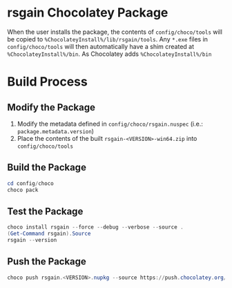 # rsgain Chocolatey Package
When the user installs the package, the contents of `config/choco/tools` will be copied to `%ChocolateyInstall%/lib/rsgain/tools`. Any `*.exe` files in `config/choco/tools` will then automatically have a shim created at `%ChocolateyInstall%/bin`. As Chocolatey adds `%ChocolateyInstall%/bin`

# Build Process
## Modify the Package
1. Modify the metadata defined in `config/choco/rsgain.nuspec` (i.e.: `package.metadata.version`)
2. Place the contents of the built `rsgain-<VERSION>-win64.zip` into `config/choco/tools`

## Build the Package
```powershell
cd config/choco
choco pack
```

## Test the Package
```powershell
choco install rsgain --force --debug --verbose --source .
(Get-Command rsgain).Source
rsgain --version
```

## Push the Package
```powershell
choco push rsgain.<VERSION>.nupkg --source https://push.chocolatey.org/ --api-key <APIKEY>
```
